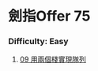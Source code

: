 # 劍指Offer 75

### Difficulty: Easy
001. [09 用兩個棧實現隊列](https://github.com/Kuan-HC/LeetCode/blob/main/Aim75/Offer_9)






